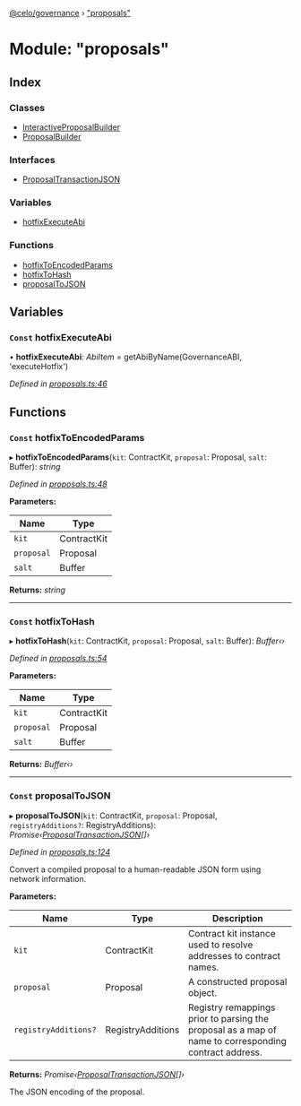 [@celo/governance](../README.md) › ["proposals"](_proposals_.md)

# Module: "proposals"

## Index

### Classes

* [InteractiveProposalBuilder](../classes/_proposals_.interactiveproposalbuilder.md)
* [ProposalBuilder](../classes/_proposals_.proposalbuilder.md)

### Interfaces

* [ProposalTransactionJSON](../interfaces/_proposals_.proposaltransactionjson.md)

### Variables

* [hotfixExecuteAbi](_proposals_.md#const-hotfixexecuteabi)

### Functions

* [hotfixToEncodedParams](_proposals_.md#const-hotfixtoencodedparams)
* [hotfixToHash](_proposals_.md#const-hotfixtohash)
* [proposalToJSON](_proposals_.md#const-proposaltojson)

## Variables

### `Const` hotfixExecuteAbi

• **hotfixExecuteAbi**: *AbiItem* = getAbiByName(GovernanceABI, 'executeHotfix')

*Defined in [proposals.ts:46](https://github.com/celo-org/celo-monorepo/blob/master/packages/sdk/governance/src/proposals.ts#L46)*

## Functions

### `Const` hotfixToEncodedParams

▸ **hotfixToEncodedParams**(`kit`: ContractKit, `proposal`: Proposal, `salt`: Buffer): *string*

*Defined in [proposals.ts:48](https://github.com/celo-org/celo-monorepo/blob/master/packages/sdk/governance/src/proposals.ts#L48)*

**Parameters:**

Name | Type |
------ | ------ |
`kit` | ContractKit |
`proposal` | Proposal |
`salt` | Buffer |

**Returns:** *string*

___

### `Const` hotfixToHash

▸ **hotfixToHash**(`kit`: ContractKit, `proposal`: Proposal, `salt`: Buffer): *Buffer‹›*

*Defined in [proposals.ts:54](https://github.com/celo-org/celo-monorepo/blob/master/packages/sdk/governance/src/proposals.ts#L54)*

**Parameters:**

Name | Type |
------ | ------ |
`kit` | ContractKit |
`proposal` | Proposal |
`salt` | Buffer |

**Returns:** *Buffer‹›*

___

### `Const` proposalToJSON

▸ **proposalToJSON**(`kit`: ContractKit, `proposal`: Proposal, `registryAdditions?`: RegistryAdditions): *Promise‹[ProposalTransactionJSON](../interfaces/_proposals_.proposaltransactionjson.md)[]›*

*Defined in [proposals.ts:124](https://github.com/celo-org/celo-monorepo/blob/master/packages/sdk/governance/src/proposals.ts#L124)*

Convert a compiled proposal to a human-readable JSON form using network information.

**Parameters:**

Name | Type | Description |
------ | ------ | ------ |
`kit` | ContractKit | Contract kit instance used to resolve addresses to contract names. |
`proposal` | Proposal | A constructed proposal object. |
`registryAdditions?` | RegistryAdditions | Registry remappings prior to parsing the proposal as a map of name to corresponding contract address. |

**Returns:** *Promise‹[ProposalTransactionJSON](../interfaces/_proposals_.proposaltransactionjson.md)[]›*

The JSON encoding of the proposal.
